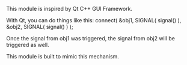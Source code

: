 This module is inspired by Qt C++ GUI Framework.

With Qt, you can do things like this: connect( &obj1, SIGNAL( signal() ), &obj2, SIGNAL( signal() ) );

Once the signal from obj1 was triggered, the signal from obj2 will be triggered as well.

This module is built to mimic this mechanism.
